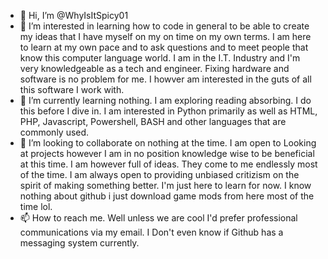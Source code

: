 - 👋 Hi, I’m @WhyIsItSpicy01
- 👀 I’m interested in learning how to code in general to be able to create my ideas that I have myself on my on time on my own terms. I am here to learn at my own pace and to ask questions and to meet people that know this computer language world. I am in the I.T. Industry and I'm very knowledgeable as a tech and engineer. Fixing hardware and software is no problem for me. I howver am interested in the guts of all this software I work with.
- 🌱 I’m currently learning nothing. I am exploring reading absorbing. I do this before I dive in. I am interested in Python primarily as well as HTML, PHP, Javascript, Powershell, BASH and other languages that are commonly used.
- 💞️ I’m looking to collaborate on nothing at the time. I am open to Looking at projects however I am in no position knowledge wise to be beneficial at this time. I am however full of ideas. They come to me endlessly most of the time. I am always open to providing unbiased critizism on the spirit of making something better. I'm just here to learn for now. I know nothing about github i just download game mods from here most of the time lol.
- 📫 How to reach me. Well unless we are cool I'd prefer professional communications via my email. I Don't even know if Github has a messaging system currently. 

<!---
WhyIsItSpicy01/WhyIsItSpicy01 is a ✨ special ✨ repository because its `README.md` (this file) appears on your GitHub profile.
You can click the Preview link to take a look at your changes.
--->
